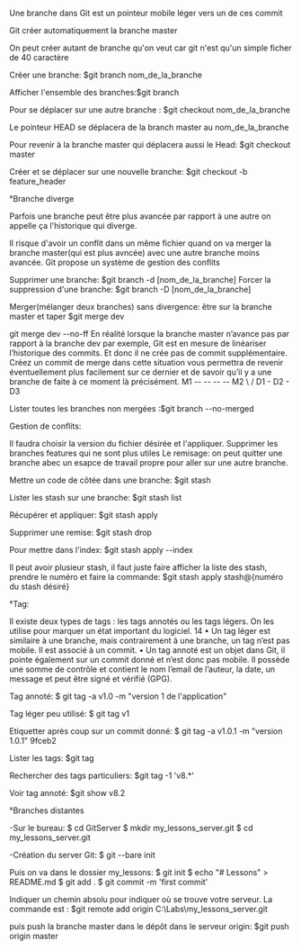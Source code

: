 Une branche dans Git est un pointeur mobile léger vers un de ces commit

Git créer automatiquement la branche master

On peut créer autant de branche qu'on veut car git n'est qu'un simple ficher de 40 caractère

Créer une branche: $git branch nom_de_la_branche

Afficher l'ensemble des branches:$git branch

Pour se déplacer sur une autre branche : $git checkout nom_de_la_branche

Le pointeur HEAD se déplacera de la branch master au nom_de_la_branche

Pour revenir à la branche master qui déplacera aussi le Head: $git checkout master

Créer et se déplacer sur une nouvelle branche: $git checkout -b feature_header

°Branche diverge

Parfois une branche peut être plus avancée par rapport à une autre on appelle ça l'historique qui diverge.

Il risque d'avoir un conflit dans un même fichier quand on va merger la branche master(qui est plus avncée) avec une autre branche moins avancée. Git propose un système de gestion des conflits

Supprimer une branche: $git branch -d [nom_de_la_branche]
Forcer la suppression d'une branche: $git branch -D [nom_de_la_branche]

Merger(mélanger deux branches) sans divergence: être sur la branche master et taper $git merge dev

git merge dev --no-ff
En réalité lorsque la branche master n’avance pas par rapport à la branche dev
par exemple, Git est en mesure de linéariser l’historique des commits. Et donc il
ne crée pas de commit supplémentaire. Créez un commit de merge dans cette
situation vous permettra de revenir éventuellement plus facilement sur ce dernier
et de savoir qu’il y a une branche de faite à ce moment là précisément.
M1 -- -- -- -- M2
\               /
    D1 - D2 - D3


Lister toutes les branches non mergées :$git branch --no-merged

Gestion de conflits:

Il faudra choisir la version du fichier désirée et l'appliquer. Supprimer les branches features qui ne sont plus utiles
Le remisage: on peut quitter une branche abec un esapce de travail propre pour aller sur une autre branche.

Mettre un code de côtée dans une branche: $git stash

Lister les stash sur une branche: $git stash list

Récupérer et appliquer: $git stash apply

Supprimer une remise: $git stash drop

Pour mettre dans l'index: $git stash apply --index

Il peut avoir plusieur stash, il faut juste faire afficher la liste des stash, prendre le numéro et faire la commande: $git stash apply stash@{numéro du stash désiré}


°Tag:

Il existe deux types de tags : les tags annotés ou les tags légers. On les utilise
pour marquer un état important du logiciel.
14
• Un tag léger est similaire à une branche, mais contrairement à une branche,
un tag n’est pas mobile. Il est associé à un commit.
• Un tag annoté est un objet dans Git, il pointe également sur un commit
donné et n’est donc pas mobile. Il possède une somme de contrôle et
contient le nom l’email de l’auteur, la date, un message et peut être signé
et vérifié (GPG).

Tag annoté: $ git tag -a v1.0 -m "version 1 de l'application"

Tag léger peu utilisé: $ git tag v1

Etiquetter après coup sur un commit donné: $ git tag -a v1.0.1 -m "version 1.0.1" 9fceb2


Lister les tags: $git tag

Rechercher des tags particuliers: $git tag -1 'v8.*'

Voir tag annoté: $git show v8.2

°Branches distantes

-Sur le bureau:
$ cd GitServer
$ mkdir my_lessons_server.git
$ cd my_lessons_server.git

-Création du server Git:
$ git --bare init

Puis on va dans le dossier my_lessons:
$ git init
$ echo "# Lessons" > README.md
$ git add .
$ git commit -m 'first commit'

Indiquer un chemin absolu pour indiquer où se trouve votre serveur. La commande est : $git remote add origin C:\Labs\my_lessons_server.git

puis push la branche master dans le dépôt dans le serveur origin: $git push origin master




